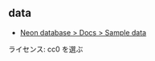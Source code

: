 ## data

- [Neon database > Docs > Sample data](https://neon.tech/docs/import/import-sample-data)

ライセンス: cc0 を選ぶ

